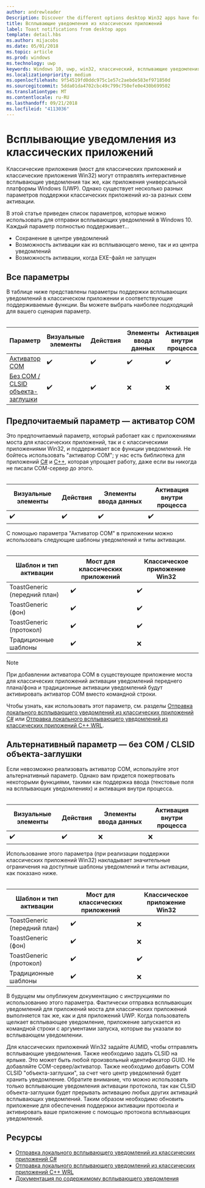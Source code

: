 ```yaml
---
author: andrewleader
Description: Discover the different options desktop Win32 apps have for sending toast notifications
title: Всплывающие уведомления из классических приложений
label: Toast notifications from desktop apps
template: detail.hbs
ms.author: mijacobs
ms.date: 05/01/2018
ms.topic: article
ms.prod: windows
ms.technology: uwp
keywords: Windows 10, uwp, win32, классический, всплывающие уведомления, мост для классических приложений, параметры для отправки всплывающих уведомлений, com-сервер, com-активатор, com, фиктивный com, не com, без com, отправка всплывающего уведомления
ms.localizationpriority: medium
ms.openlocfilehash: 9f54519fd0ddc975c1e57c2aebde583ef971850d
ms.sourcegitcommit: 5dda01da4702cbc49c799c750efe0e430b699502
ms.translationtype: MT
ms.contentlocale: ru-RU
ms.lasthandoff: 09/21/2018
ms.locfileid: "4113036"
---
```

# <a name="toast-notifications-from-desktop-apps"></a>Всплывающие уведомления из классических приложений

Классические приложения (мост для классических приложений и классические приложения Win32) могут отправлять интерактивные всплывающие уведомления так же, как приложения универсальной платформы Windows (UWP). Однако существует несколько разных параметров поддержки классических приложений из-за разных схем активации.

В этой статье приведен список параметров, которые можно использовать для отправки всплывающих уведомлений в Windows 10. Каждый параметр полностью поддерживает...

* Сохранение в центре уведомлений
* Возможность активации как из всплывающего меню, так и из центра уведомлений
* Возможность активации, когда EXE-файл не запущен

## <a name="all-options"></a>Все параметры

В таблице ниже представлены параметры поддержки всплывающих уведомлений в классическом приложении и соответствующие поддерживаемые функции. Вы можете выбрать наиболее подходящий для вашего сценария параметр.<br/><br/>

| Параметр | Визуальные элементы | Действия | Элементы ввода данных | Активация внутри процесса |
| -- | -- | -- | -- | -- |
| [Активатор COM](#preferred-option---com-activator) | ✔️ | ✔️ | ✔️ | ✔️ |
| [Без COM / CLSID объекта-заглушки](#alternative-option---no-com--stub-clsid) | ✔️ | ✔️ | ❌ | ❌ |


## <a name="preferred-option---com-activator"></a>Предпочитаемый параметр — активатор COM

Это предпочитаемый параметр, который работает как с приложениями моста для классических приложений, так и с классическими приложениями Win32, и поддерживает все функции уведомлений. Не бойтесь использовать "активатор COM"; у нас есть библиотека для приложений [C#](send-local-toast-desktop.md) и [C++](send-local-toast-desktop-cpp-wrl.md), которая упрощает работу, даже если вы никогда не писали COM-сервер до этого.<br/><br/>

| Визуальные элементы | Действия | Элементы ввода данных | Активация внутри процесса |
| -- | -- | -- | -- |
| ✔️ | ✔️ | ✔️ | ✔️ |

С помощью параметра "Активатор COM" в приложении можно использовать следующие шаблоны уведомлений и типы активации.<br/><br/>

| Шаблон и тип активации | Мост для классических приложений | Классическое приложение Win32 |
| -- | -- | -- |
| ToastGeneric (передний план) | ✔️ | ✔️ |
| ToastGeneric (фон) | ✔️ | ✔️ |
| ToastGeneric (протокол) | ✔️ | ✔️ |
| Традиционные шаблоны | ✔️ | ❌ |

> [!NOTE]
> При добавлении активатора COM в существующее приложение моста для классических приложений активации уведомлений переднего плана/фона и традиционные активации уведомлений будут активировать активатор COM вместо командной строки.

Чтобы узнать, как использовать этот параметр, см. разделы [Отправка локального всплывающего уведомлений из классических приложений C#](send-local-toast-desktop.md) или [Отправка локального всплывающего уведомлений из классических приложений C++ WRL](send-local-toast-desktop-cpp-wrl.md).


## <a name="alternative-option---no-com--stub-clsid"></a>Альтернативный параметр — без COM / CLSID объекта-заглушки

Если невозможно реализовать активатор COM, используйте этот альтернативный параметр. Однако вам придется пожертвовать некоторыми функциями, такими как поддержка ввода (текстовые поля на всплывающих уведомлениях) и активация внутри процесса.<br/><br/>

| Визуальные элементы | Действия | Элементы ввода данных | Активация внутри процесса |
| -- | -- | -- | -- |
| ✔️ | ✔️ | ❌ | ❌ |

Использование этого параметра (при реализации поддержки классических приложений Win32) накладывает значительные ограничения на доступные шаблоны уведомлений и типы активации, как показано ниже.<br/><br/>

| Шаблон и тип активации | Мост для классических приложений | Классическое приложение Win32 |
| -- | -- | -- |
| ToastGeneric (передний план) | ✔️ | ❌ |
| ToastGeneric (фон) | ✔️ | ❌ |
| ToastGeneric (протокол) | ✔️ | ✔️ |
| Традиционные шаблоны | ✔️ | ❌ |

В будущем мы опубликуем документацию с инструкциями по использованию этого параметра. Фактически отправка всплывающих уведомлений для приложений моста для классических приложений выполняется так же, как и для приложений UWP. Когда пользователь щелкает всплывающее уведомление, приложение запускается из командной строки с аргументами запуска, которые вы указали во всплывающем уведомлении.

Для классических приложений Win32 задайте AUMID, чтобы отправлять всплывающие уведомления. Также необходимо задать CLSID на ярлыке. Это может быть любой произвольный идентификатор GUID. Не добавляйте COM-сервер/активатор. Также необходимо добавить COM CLSID "объекта-заглушки", за счет чего центр уведомлений будет хранить уведомление. Обратите внимание, что можно использовать только всплывающие уведомления активации протокола, так как CLSID объекта-заглушки будет прерывать активацию любых других активаций всплывающих уведомлений. Таким образом необходимо обновить приложение для обеспечения поддержки активации протокола и активировать ваше приложение с помощью протокола всплывающих уведомлений.


## <a name="resources"></a>Ресурсы

* [Отправка локального всплывающего уведомлений из классических приложений C#](send-local-toast-desktop.md)
* [Отправка локального всплывающего уведомлений из классических приложений C++ WRL](send-local-toast-desktop-cpp-wrl.md)
* [Документация по содержимому всплывающего уведомления](adaptive-interactive-toasts.md)